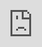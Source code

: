 ```yaml
---
layout: post
date:   2025-05-10
image: "/conflict_urbanism_sp2025/images/Freeman_Mal_Pietsch/post-title-card.png"
title:  "Legal Aid Society: Red Hook"
author: "Erin Emily Freeman, Nyadeng Mal, Soenke Pietsch"
---
```


#### 00. INTRODUCTION  

When our team was first presented with the case brief for our Legal Aid Society client, we were introduced to a teen like many others. We were introduced to their day-to-day life, and their love of sports, someone who would do anything to stay on their team, even commuting long distances to do so. Despite their efforts, they lived within systems that wanted to enclose them and relegate them to the margins. They were exposed to daily systemic injustices, but through careful examination, we saw how systemic failures within the Department of Education, particularly regarding their IEP (Individualized Education Program), would play a crucial role in shaping the trajectory of their athletic and academic career. An IEP is a legally binding document guaranteeing educational accommodations for students with disabilities, defined by the NYC DOE as “a written statement of our plan to provide your child with a Free and Appropriate Public Education (FAPE) in their Least Restrictive Environment (LRE)." The neglect of this student’s IEP surprised us as it functioned as an instrument of spatial injustice. Through geospatial analysis of this student's trajectory, we demonstrate how IEP non-compliance in New York City schools precipitates the removal of extracurricular supports, like football for our client, eliminating critical protective structures and channeling Black disabled students of color into policed geographies. This work is founded on critical race disability studies, Black urbanism, and carceral geographies.

#### 01. LEGAL AID SOCIETY PARTNERSHIP  

The [Legal Aid Society](https://legalaidnyc.org/) provides free legal representation to low-income New Yorkers on issues including criminal trials, parole revocation and appeals, juvenile justice, and child protection cases, and civil issues such as housing and immigration. The [Video Mitigation Unit](https://legalaidnyc.org/programs-projects-units/the-video-mitigation-project/) is an in-house unit of The Legal Aid Society and is among the first state public defender organizations to explore their clients’ lives through video to convey their character, aspirations, traumas, difficulties, and often, transformation. In certain cases, video can be more effective than traditional written requests, with extraordinary potential for low-income clients. Legal Aid has submitted 22 mitigation videos since September 2019. Of the cases decided, the unit’s work yielded reduced sentences, alternatives to incarceration, and elimination of bail conditions.

Our team worked with The Legal Aid Society to apply spatial analysis methods to their mitigation cases. While Legal Aid's attorneys documented clients' personal stories through interviews, we mapped the physical realities of their circumstances, revealing how policy failures create measurable spatial consequences. Using GIS tools and public data, grounded in critical race and disability theory, we developed time-space maps tracking their clients' daily routines before and after losing football eligibility, which may have been avoided through the proper execution of the students' school supportive services. Our visualizations also exposed resource gaps by correlating the proximity of the client's home with the locations of neighborhood program availability. Through weekly meetings with Legal Aid attorneys, their video mitigation staff, and student advocates, we connected spatial patterns to legal arguments. These collaborations transformed our maps into evidence of systemic failure, showing how institutional abandonment in education and public resources follows geographic pathways that predate courtroom appearances.

#### 02. THEORETICAL FRAMEWORK  

The marginalization of disabled students of color is not accidental but systemic—a convergence of ***spatial injustice***, ***bureaucratic exclusion***, and ***state abandonment***. These three frameworks help untangle this case:

*Spatial injustice as resource exclusion*: The uneven distribution of educational resources—from IEP supports to sports teams—follows racialized geographic lines. Schools in affluent, predominantly white neighborhoods hoard opportunities, while schools serving Black and Latinx students face chronic disinvestment (Lipsitz, 2007). The Public Schools Athletic League (PSAL) mirrors this pattern: its teams cluster in well-resourced districts, leaving students in areas like the Bronx and Central Brooklyn with fewer options (*Jimenez v. NYC DOE*, 2022).

*Bureaucratic violence in policy design*: Eligibility rules like the PSAL’s “5+1” academic requirement (*Public Schools Athletic League*, 2025) appear neutral but weaponize disability neglect. By failing to account for IEP accommodations (e.g., modified grading, extended time), these policies punish students for systemic failures. Annamma’s (2018) work shows how such bureaucracy reframes exclusion as “fairness,” masking the violence of arbitrary standards.

*Organized abandonment’s carceral logic*: When schools withhold IEP services or PSAL access, they don’t merely “fail” students—they actively funnel them toward punitive systems. Gilmore’s (2007) theory clarifies this: underfunded schools, exclusionary policies, and over-policed neighborhoods are interconnected strategies of racial capitalism (Riley et al., 2024). The result? Disabled students of color lose not just sports eligibility, but also pathways to safety and stability. Together, these lenses reveal how IEP gaps and PSAL disqualifications aren’t isolated issues, but deliberate outcomes of a system designed to marginalize.
  
#### 03. CONCERNS  

*The IEP as an Unimplemented Safeguard*: An IEP is a federal civil right under the Individuals with Disabilities Education Act (IDEA), mandating schools provide tailored supports to students with disabilities. Our client's IEP was established in middle school for mental health-related needs. No two IEPs are meant to be the same; each document is tailored to an individual student's needs. For example, a student with ADHD might require additional test time, permission to work in quiet environments for specific tasks, or modified assignments to help combat overstimulation, creating conditions where the student can complete work comfortably and have equal opportunities for success.

Systemic inequities in the school district create bureaucratic hurdles that prevent instructors from effectively implementing IEP supports. Many students, including our client, face additional challenges with how their IEP was managed. While research suggests proper IEP implementation could have helped maintain our client's sports participation, the reality is more complex. According to the NYC Department of Education's Annual Special Education Data Report (2019), improved IEP compliance (84.3% of students receiving recommended services in 2018-2019) correlates strongly with rising graduation rates and declining dropout rates. This suggests that when properly executed, IEPs can significantly impact student outcomes, making their inconsistent implementation particularly consequential. The following map (Figure 1) depicts the percentage of students in the 2023-2024 school year with an IEP distributed across the New York City school districts.  Our client’s school districts show high rates of students with IEPs compared to other school districts throughout the city. 

![Figure 1. Percentage of Students with an IEP in 2023-2024 (per New York City School District)](/conflict_urbanism_sp2025/images/Freeman_Mal_Pietsch/IEP-map.png)
*Figure 1. Percentage of Students with an IEP in 2023-2024 (per New York City School District)*

The following video compilation (Figure 2) depicts the stigmatization of IEPs.  Our client’s response to his IEP is representative of this stigmatization and its effect on students with an IEP.

*“I don’t like people really knowing I had an IEP, because they looked at it like, ‘oh, you’re dumb’”*

<video style="width:100%; height:auto" muted autoplay>
  <source src="/conflict_urbanism_sp2025/images/Freeman_Mal_Pietsch/IEP.mp4" type="video/mp4">
</video>
<figcaption class="caption"><em>Figure 2. Stigmatization of IEPs: TikTok Compilation</em></figcaption>  
<br>
*Mapping the Absence: When Football Became Compensatory Infrastructure*: The disappearance of our client's football participation exposed a dangerous paradox: while their IEP theoretically provided structure, it was the approximately hour-and-a-half commute to a school that showcased the client's commitment to what they loved most, football. The following daily commute comparison maps (Figure 3) depict the stark difference between when our client was commuting to school to play football versus when they were not.  

<video style="width:100%; height:auto" muted autoplay>
  <source src="/conflict_urbanism_sp2025/images/Freeman_Mal_Pietsch/daily-commute.mp4" type="video/mp4">
</video>
<figcaption class="caption"><em>Figure 3. Client’s Daily Commute</em></figcaption>
<br>
Spatial-temporal analysis reveals how this daily routine created external discipline that their school supports may have failed to match without a properly executed IEP. The following daily schedule comparison maps (Figure 4) quantify what was lost: 5.5 hours per day of structured time.

<video style="width:100%; height:auto" muted autoplay>
  <source src="/conflict_urbanism_sp2025/images/Freeman_Mal_Pietsch/daily-schedule.mp4" type="video/mp4">
</video>
<figcaption class="caption"><em>Figure 4. Client’s Daily Schedule</em></figcaption>
<br>
*Mapping the Absence: Community Resources*: The following opportunity maps (Figure 5) tell the rest of the story. In this recreational desert where YMCAs and Boys & Girls Clubs are conspicuously absent, football was not just a sport; it was critical infrastructure for youth in neglected areas attending overcrowded and underfunded schools. Research confirms such programs compensate for systemic failures: the routines prevent delinquency, mentors replace missing guidance, and social bonds counteract isolation (Spruit et al., 2018; Goodman et al., 2021). When the field lights went off on their athletic career, our client did not just lose a game, they lost the scaffolding holding their world together.  

<div class="iframe-column"><iframe src="https://soenke2003.github.io/Conflict-Urbanism/" style="position:absolute;top:0;left:0;width:100%;height:100%;" frameborder="0"></iframe></div> 
<figcaption class="caption"><em>Figure 5. Client’s Opportunities and Resources in Red Hook, Brooklyn, New York</em></figcaption>
<br>  

#### 04. METHODOLOGY  

For our spatial analysis, we combined three evidence-based approaches. We start with an IEP distribution mapping, which visualizes neighborhood disparities in special education support and contextualized NYC DOE report linking IEP access to more favorable outcomes and vice versa. Second, a time-geography tracks our client’s daily commute from Red Hook Houses to two different high schools, using MTA transit logs to quantify how the school’s location and consequent commute and the client’s football schedule provided structure. Third, a time analysis tracks our client’s daily schedule to visualize the hour-by-hour difference in our client’s life when they were playing football and when they were not. Fourth, opportunity mapping documents infrastructure gaps through NYC Planning Department data, revealing the lack of health/human service facilities. These methods make visible how spatial inequities in education and recreation intersect at our client’s address.  

#### 05. IMPLICATIONS  

Our research generates several actionable insights across three professional domains. Our geonarratives convert transit logs and opportunity maps into forensic evidence for legal practitioners, documenting how spatial inequities manifest as institutional neglect in individual cases. For policy makers, we expose how IEP implementation gaps and PSAL eligibility rules collaborate to create what we can understand as *de facto* educational sacrifice zones, these are geographic areas where systemic abandonment becomes spatially predetermined. For urbanists, these findings demand trauma-informed design: the co-location of youth mental health services with high-need schools and athletic facilities within 15-minute neighborhoods of disinvested areas like Red Hook. By rendering these patterns visible, we redefine accommodations through a spatial justice lens, where every IEP provision and recreation center placement becomes both a legal obligation and an urban survival mechanism.

#### 05. REFERENCES  

Lipsitz, George. 2007. “The Racialization of Space and the Spatialization of Race: Theorizing the Hidden Architecture of Landscape.” Landscape Journal 26 (1): 10–23. http://www.jstor.org/stable/43323751.

New York City Department of Education. n.d. The IEP Process. NYC Schools. Accessed May 2025. https://www.schools.nyc.gov/learning/special-education/the-iep-process/the-iep.

New York City Department of Education. 2019. Annual Special Education Data Report: School Year 2018–2019. New York: NYC Department of Education. https://infohub.nyced.org/docs/default-source/default-document-library/annual-special-education-data-report-sy18-1960b79998ec27487584b9fedec3fac29c.pdf.

Piggott, Charlotte L., Chris M. Spray, Claire Mason, and Daniel Rhind. 2024. “Using Sport and Physical Activity Interventions to Develop Life Skills and Reduce Delinquency in Youth: A Systematic Review.” International Review of Sport and Exercise Psychology. Advance online publication. https://doi.org/10.1080/1750984X.2024.2349994.

Raj, Chiraag S. 2022. “Rights to Nowhere: The IDEA’s Inadequacy in High-Poverty Schools.” Columbia Human Rights Law Review 53 (2): 409–440. https://scholarcommons.sc.edu/cgi/viewcontent.cgi?article=2463&context=law_facpub.

Riley, Trevon, Joseph P. Schleimer, and Julia L. Jahn. 2024. “Organized Abandonment under Racial Capitalism: Measuring Accountable Actors of Structural Racism for Public Health Research and Action.”

Shippen, Nicole, Samantha R. Horn, Patrick Triece, Andrea Chronis-Tuscano, and Maggie C. Meinzer. 2022. “Understanding ADHD in Black Adolescents in Urban Schools: A Qualitative Examination of Factors That Influence ADHD Presentation, Coping Strategies, and Access to Care.” Evidence-Based Practice in Child and Adolescent Mental Health 7 (2): 213–229. https://doi.org/10.1080/23794925.2021.2013140.
